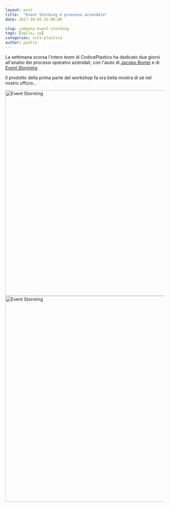 ```yaml
---
layout: post
title:  "Event Storming e processo aziendale"
date: 2017-10-05 15:00:00

slug: company-event-storming
tags: [agile, cp]
categories: vita-plastica
author: pietro
---
```

La settimana scorsa l'intero *team* di CodicePlastico ha dedicato due giorni all'analisi dei processi operativi aziendali,
con l'aiuto di [Jacopo Romei](https://it.linkedin.com/in/jakuza/it) e di *[Event Storming](http://ziobrando.blogspot.it/2013/11/introducing-event-storming.html)*.

Il prodotto della prima parte del *workshop* fa ora bella mostra di sè nel nostro ufficio...

<a href="/images/company-event-storming/P_20170927_153144_PN_web.jpg">
<img src="/images/company-event-storming/P_20170927_153144_PN_web.jpg" width="650px" title="Event Storming" alt="Event Storming" />
</a>

<a href="/images/company-event-storming/P_20170927_131044_PN_web.jpg">
<img src="/images/company-event-storming/P_20170927_131044_PN_web.jpg" width="650px" title="Event Storming" alt="Event Storming" />
</a>